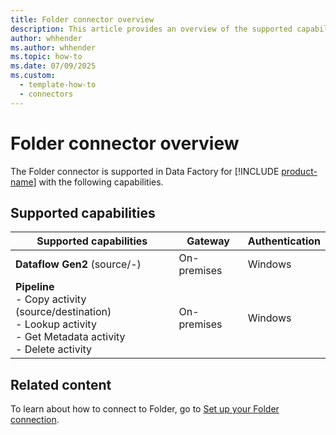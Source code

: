 ```yaml
---
title: Folder connector overview
description: This article provides an overview of the supported capabilities of the Folder connector.
author: whhender
ms.author: whhender
ms.topic: how-to
ms.date: 07/09/2025
ms.custom:
  - template-how-to
  - connectors
---
```


# Folder connector overview

The Folder connector is supported in Data Factory for [!INCLUDE [product-name](../includes/product-name.md)] with the following capabilities.

## Supported capabilities

| Supported capabilities                                                                 | Gateway                        | Authentication   |
|----------------------------------------------------------------------------------------|--------------------------------|------------------|
| **Dataflow Gen2** (source/-)                                                 | On-premises                    | Windows          |
| **Pipeline** <br>- Copy activity (source/destination)<br>- Lookup activity<br>- Get Metadata activity <br>- Delete activity | On-premises                    | Windows          |

## Related content

To learn about how to connect to Folder, go to [Set up your Folder connection](connector-folder.md).